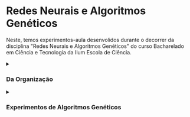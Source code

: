 # Redes Neurais e Algoritmos Genéticos

Neste, temos experimentos-aula desenvolidos durante o decorrer da disciplina "Redes Neurais e Algoritmos Genéticos" do curso Bacharelado em Ciência e Tecnologia da Ilum Escola de Ciência.


<details><summary><h3>Da Organização</h3></summary>
  
  <br>
    
   O presente repositório está organizado em duas partes principais: 'AlgoritmosGeneticos' e 'RedesNeurais'. Estas pastas representam o tipo de conteúdo abordado ao decorrer da disciplina. Dentro delas, encontrarão exeperimentos numerados. Dirigir-se à aba desejada para mais informações sobre os mesmos.
    
</details>

<details><summary><h3>Experimentos de Algoritmos Genéticos</h3></summary>
  
  <br>
    
Nota: Tópico em construção
    
<details><summary><h5>Experimento A.01 - Busca Aleatoria:</h5></summary>
    
    
<details><summary><h5>Experimento A.02 - Busca em Grade:</h5></summary>
    
    
<details><summary><h5>Experimento A.03 - Algoritmo Genético:</h5></summary>
    
    
<details><summary><h5>Experimento A.04 - Caixas Não Binária:</h5></summary>
    
<details><summary><h5>Experimento A.05 - Descobrindo a Senha:</h5></summary>
    
<details><summary><h5>Experimento A.06 - O Caixiero Viajante:</h5></summary>
    
<details><summary><h5>Experimento A.07 - Aplicando Restrições:</h5></summary>
    
<details><summary><h5>Experimento GA.03 - O Caixeiro com Gasolina Infinita:</h5></summary>
    
</details>